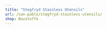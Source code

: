 ```yaml
---
title: "Stegfryd Stainless Utensils"
url: /san-pablo/stegfryd-stainless-utensils/
shop: Baustoffe
---
```

